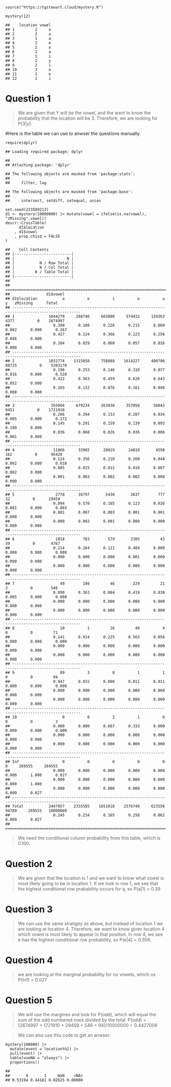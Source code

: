     source("https://tgstewart.cloud/mystery.R")

    mystery(12)

    ##    location vowel
    ## 1         2     o
    ## 2         2     a
    ## 3         1     a
    ## 4         2     e
    ## 5         2     o
    ## 6         1     a
    ## 7         1     i
    ## 8         2     y
    ## 9         2     i
    ## 10        3     o
    ## 11        1     e
    ## 12        1     i

# Question 1

> We are given that Y will be the vowel, and the want to know the
> probability that the location will be 3. Therefore, we are looking for
> P(3|y).

\#Here is the table we can use to anwser the questions manually.

    require(dplyr)

    ## Loading required package: dplyr

    ## 
    ## Attaching package: 'dplyr'

    ## The following objects are masked from 'package:stats':
    ## 
    ##     filter, lag

    ## The following objects are masked from 'package:base':
    ## 
    ##     intersect, setdiff, setequal, union

    set.seed(223589213)
    d1 <- mystery(10000000) |> mutate(vowel = ifelse(is.na(vowel), "zMissing",vowel))
    descr::CrossTable(
          d1$location
        , d1$vowel
        , prop.chisq = FALSE
    )

    ##    Cell Contents 
    ## |-------------------------|
    ## |                       N | 
    ## |           N / Row Total | 
    ## |           N / Col Total | 
    ## |         N / Table Total | 
    ## |-------------------------|
    ## 
    ## ====================================================================================================
    ##                d1$vowel
    ## d1$location           a          e          i          o          u          y   zMissing      Total
    ## ----------------------------------------------------------------------------------------------------
    ## 1               1044279     288746     603800     574432     159363       4377          0    2674997
    ##                   0.390      0.108      0.226      0.215      0.060      0.002      0.000      0.267
    ##                   0.427      0.124      0.366      0.223      0.256      0.046      0.000           
    ##                   0.104      0.029      0.060      0.057      0.016      0.000      0.000           
    ## ----------------------------------------------------------------------------------------------------
    ## 2               1032774    1315858     758888    1614227     400706      80725          0    5203178
    ##                   0.198      0.253      0.146      0.310      0.077      0.016      0.000      0.520
    ##                   0.422      0.563      0.459      0.626      0.643      0.852      0.000           
    ##                   0.103      0.132      0.076      0.161      0.040      0.008      0.000           
    ## ----------------------------------------------------------------------------------------------------
    ## 3                355094     679234     263030     357058      58043       9451          0    1721910
    ##                   0.206      0.394      0.153      0.207      0.034      0.005      0.000      0.172
    ##                   0.145      0.291      0.159      0.139      0.093      0.100      0.000           
    ##                   0.036      0.068      0.026      0.036      0.006      0.001      0.000           
    ## ----------------------------------------------------------------------------------------------------
    ## 4                 11866      33965      20019      24810       4598        162          0      95420
    ##                   0.124      0.356      0.210      0.260      0.048      0.002      0.000      0.010
    ##                   0.005      0.015      0.012      0.010      0.007      0.002      0.000           
    ##                   0.001      0.003      0.002      0.002      0.000      0.000      0.000           
    ## ----------------------------------------------------------------------------------------------------
    ## 5                  2778      16797       5438       3637        777         32          0      29459
    ##                   0.094      0.570      0.185      0.123      0.026      0.001      0.000      0.003
    ##                   0.001      0.007      0.003      0.001      0.001      0.000      0.000           
    ##                   0.000      0.002      0.001      0.000      0.000      0.000      0.000           
    ## ----------------------------------------------------------------------------------------------------
    ## 6                  1018        783        579       2305         43         39          0       4767
    ##                   0.214      0.164      0.121      0.484      0.009      0.008      0.000      0.000
    ##                   0.000      0.000      0.000      0.001      0.000      0.000      0.000           
    ##                   0.000      0.000      0.000      0.000      0.000      0.000      0.000           
    ## ----------------------------------------------------------------------------------------------------
    ## 7                    49        198         46        229         21          3          0        546
    ##                   0.090      0.363      0.084      0.419      0.038      0.005      0.000      0.000
    ##                   0.000      0.000      0.000      0.000      0.000      0.000      0.000           
    ##                   0.000      0.000      0.000      0.000      0.000      0.000      0.000           
    ## ----------------------------------------------------------------------------------------------------
    ## 8                    10          1         16         40          4          0          0         71
    ##                   0.141      0.014      0.225      0.563      0.056      0.000      0.000      0.000
    ##                   0.000      0.000      0.000      0.000      0.000      0.000      0.000           
    ##                   0.000      0.000      0.000      0.000      0.000      0.000      0.000           
    ## ----------------------------------------------------------------------------------------------------
    ## 9                    89          3          0          1          1          0          0         94
    ##                   0.947      0.032      0.000      0.011      0.011      0.000      0.000      0.000
    ##                   0.000      0.000      0.000      0.000      0.000      0.000      0.000           
    ##                   0.000      0.000      0.000      0.000      0.000      0.000      0.000           
    ## ----------------------------------------------------------------------------------------------------
    ## 10                    0          0          2          1          0          0          0          3
    ##                   0.000      0.000      0.667      0.333      0.000      0.000      0.000      0.000
    ##                   0.000      0.000      0.000      0.000      0.000      0.000      0.000           
    ##                   0.000      0.000      0.000      0.000      0.000      0.000      0.000           
    ## ----------------------------------------------------------------------------------------------------
    ## Inf                   0          0          0          0          0          0     269555     269555
    ##                   0.000      0.000      0.000      0.000      0.000      0.000      1.000      0.027
    ##                   0.000      0.000      0.000      0.000      0.000      0.000      1.000           
    ##                   0.000      0.000      0.000      0.000      0.000      0.000      0.027           
    ## ----------------------------------------------------------------------------------------------------
    ## Total           2447957    2335585    1651818    2576740     623556      94789     269555   10000000
    ##                   0.245      0.234      0.165      0.258      0.062      0.009      0.027           
    ## ====================================================================================================

> We need the conditional column probability from this table, which is
> 0.100.

# Question 2

> We are given that the location is 1 and we want to know what vowel is
> most likely going to be in location 1. If we look in row 1, we see
> that the highest conditional row prabability occurs for a, so P(a|1) =
> 0.39

# Question 3

> We can use the same stratigey as above, but instead of location 1 we
> are looking at location 4. Therefore, we want to know given location 4
> which vowel is most likely to appear in that position. In row 4, we
> see e has the highest conditional row probability, so P(e|4) = 0.356.

# Question 4

> we are looking at the marginal probability for no vowels, which os
> P(Inf) = 0.027

# Question 5

> We will use the margines and look for P(odd), which will equal the sum
> of the odd numbered rows divided by the total. P(odd) = (2674997 +
> 1721910 + 29459 + 546 + 94)/10000000 = 0.4427006

> We can also use this code to get an anwser:

    mystery(100000) |> 
      mutate(event = location%%2) |>
      pull(event) |>
      table(useNA = "always") |>
      proportions()

    ## 
    ##       0       1     NaN    <NA> 
    ## 0.53194 0.44181 0.02625 0.00000
